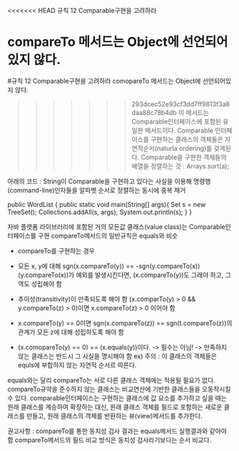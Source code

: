 <<<<<<< HEAD
규칙 12 Comparable구현을 고려하라

compareTo 메서드는 Object에 선언되어있지 않다.
=======
#규칙 12 Comparable구현을 고려하라
comopareTo 메서드는 Object에 선언되어있지 않다.
>>>>>>> 293dcec52e93cf3dd7ff9813f3a8daa88c78b4db
이 메서드는 Comparable인터페이스에 포함된 유일한 메서드이다.
Comparable 인터페이스를 구현하는 클래스의 객체들은 자연적순서(naturla ordering)를 갖게된다.
Comparable을 구현한 객체들의 배열을 정렬하는 것 : Arrays.sort(a);

아래의 코드 : String이 Comparable을 구현하고 있다는 사실을 이용해 명령행(command-line)인자들을 알파벳 순서로 정렬하는 동시에 중복 제거

public WordList {
	public static void main(String[] args){
		Set<String> s = new TreeSet<String>();
		Collections.addAll(s, args);
		System.out.println(s);
	}
}

자바 플랫폼 라이브러리에 포함된 거의 모든값 클래스(value class)는 Comparable인터페이스를 구현
compareTo메서드의 일반규칙은 equals와 비슷

+ compareTo를 구현하는 경우
- 모든 x, y에 대해 sgn(x.compareTo(y)) == -sgn(y.compareTo(x)) (y.compareTo(x))가 예외를 발생시킨다면, (x.compareTo(y))도 그래야 하고, 그 역도 성립해야 함
- 추이성(transitivity)이 만족되도록 해야 함
(x.comparTo(y) > 0 && y.compareTo(z) > 0)이면 x.compareTo(z) > 0 이어야 함
- x.compareTo(y) == 0이면 sgn(x.compareTo(z)) == sgn(t.compareTo(z))의 관계가 모든 z에 대해 성립하도록 해야 함

- (x.comopareTo(y) == 0) == (x.equals(y))이다. -> 필수는 아님!
											-> 만족하지 않는 클래스는 반드시 그 사실을 명시해야 함 ex) 주의 : 이 클래스의 객체들은 equls에 부합하지 않는 자연적 순서르 따른다.


equals와는 달리 compareTo는 서로 다른 클래스 객체에는 적용될 필요가 없다.
compareTo규약을 준수하지 않는 클래스는 비교연산에 기반한 클래스들을 오동작시킬 수 있다.
comparable인터페이스는 구현하는 클래스에 값 요소를 추가하고 싶을 때는 원래 클래스를 계승하여 확장하는 대신, 원래 클래스 객체를 필드로 포함하는 새로운 클래스를 만들고, 원래 클래스의 객체를 반환하는 뷰(view)메서드를 추가한다.


권고사항 : compareTo를 통한 동치성 검사 결과는 equals메서드 실행결과와 같아야 함
compareTo메서드의 필드 비교 방식은 동치성 검사라기보다는 순서 비교다.
